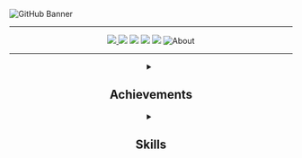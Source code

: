 <!-- Banner -->
 
![GitHub Banner](https://user-images.githubusercontent.com/124378648/230798080-4f13aaa4-2d6c-4018-aa9d-8e08424eb6c6.gif)

---

<!-- Icons section -->
<div align="center">
 
  <span><a href="mailto:l.coldridge@googlemail.com?
           subject=subject text">
    <img src="https://user-images.githubusercontent.com/124378648/230801797-4ec7723f-41e1-428f-af88-cc352eb97750.png" /></span>
   <span>[<img src="https://user-images.githubusercontent.com/124378648/230801176-ca2ff105-c6ad-4caa-8c34-f06819d6d637.png">](https://www.google.co.uk/maps/place/Northampton/@52.2397844,-0.8803981,12z/data=!3m1!4b1!4m6!3m5!1s0x487704236e4aa273:0xcdf495d0d9e86209!8m2!3d52.237065!4d-0.8944421!16zL20vMGgzMF8)</span>
   <span>[<img src="https://user-images.githubusercontent.com/124378648/230803952-27e23431-4971-489a-9920-6bb79ef2f4fe.png">](https://www.linkedin.com/in/lucy-coldridge)</span>
   <span>[<img src="https://user-images.githubusercontent.com/124378648/230806273-7b9805f2-d790-4722-aaaf-b65de5303a2d.png">](https://github.com/LColdridge/LColdridge/blob/main/Lucy%20Coldridge%20CV%20PDF.pdf)</span>
   <span>[<img src="https://user-images.githubusercontent.com/124378648/230806519-9e3ad8a0-fffc-4611-8b08-1acc5154a106.png">](https://github.com/LColdridge/Dashboards_Gallery/blob/main/README.md)</span>
   <span> ![About](https://user-images.githubusercontent.com/124378648/230807934-d5ea14b3-ff7b-402c-8ae3-da635717c567.png)</span>
  
 </dev>

--- 
 
 <!-- Dropdowns -->
 
 <details> 
  <summary><h2>Achievements</h2></summary>
  
  **`Current Enrollment: Intermediate Python (30% complete)`**
  
  <img src="https://user-images.githubusercontent.com/124378648/230813133-c637fead-901d-441d-934f-776971616d3f.png"
       width="500" />
  <img src="https://user-images.githubusercontent.com/124378648/230813152-0c62d3a6-f202-4ff3-bae8-f0d66494ed2a.png"
       width="500" />
  <img src="https://user-images.githubusercontent.com/124378648/230813170-a6eeb49f-ffcf-477f-9d93-4f5d4fecf059.png"
       width="500" />
 </details>  
  <details>
   <summary><h2>Skills</h2></summary>
* Microsoft
   * PowerPoint 






  




